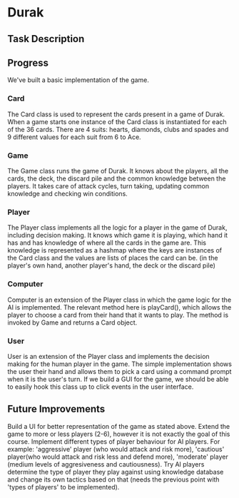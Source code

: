 # Durak

## Task Description

## Progress

We've built a basic implementation of the game. 

### Card

The Card class is used to represent the cards present in a game of Durak. When a game starts one instance of the Card class is instantiated for each of the 36 cards. There are 4 suits: hearts, diamonds, clubs and spades and 9 different values for each suit from 6 to Ace.

### Game

The Game class runs the game of Durak. It knows about the players, all the cards, the deck, the discard pile and the common knowledge between the players. It takes care of attack cycles, turn taking, updating common knowledge and checking win conditions.

### Player

The Player class implements all the logic for a player in the game of Durak, including decision making. It knows which game it is playing, which hand it has and has knowledge of where all the cards in the game are. This knowledge is represented as a hashmap where the keys are instances of the Card class and the values are lists of places the card can be. (in the player's own hand, another player's hand, the deck or the discard pile)

### Computer

Computer is an extension of the Player class in which the game logic for the AI is implemented. The relevant method here is playCard(), which allows the player to choose a card from their hand that it wants to play. The method is invoked by Game and returns a Card object.

### User

User is an extension of the Player class and implements the decision making for the human player in the game. The simple implementation shows the user their hand and allows them to pick a card using a command prompt when it is the user's turn. If we build a GUI for the game, we should be able to easily hook this class up to click events in the user interface.

## Future Improvements
Build a UI for better representation of the game as stated above. Extend the game to more or less players (2-6), however it is not exactly the goal of this course. Implement different types of player behaviour for AI players. For example: 'aggressive' player (who would attack and risk more), 'cautious' player(who would attack and risk less and defend more), 'moderate' player (medium levels of aggresiveness and cautiousness). Try AI players determine the type of player they play against using knowledge database and change its own tactics based on that (needs the previous point with 'types of players' to be implemented).  
